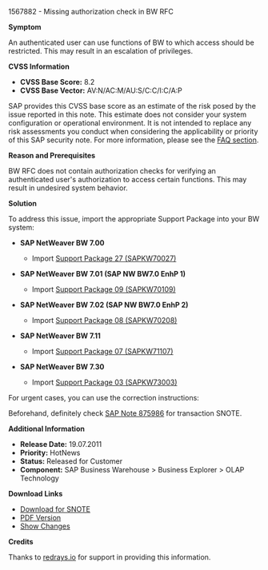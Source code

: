 1567882 - Missing authorization check in BW RFC

**Symptom**

An authenticated user can use functions of BW to which access should be restricted. This may result in an escalation of privileges.

**CVSS Information**

- **CVSS Base Score:** 8.2
- **CVSS Base Vector:** AV:N/AC:M/AU:S/C:C/I:C/A:P

SAP provides this CVSS base score as an estimate of the risk posed by the issue reported in this note. This estimate does not consider your system configuration or operational environment. It is not intended to replace any risk assessments you conduct when considering the applicability or priority of this SAP security note. For more information, please see the [FAQ section](https://service.sap.com/securitynotes/).

**Reason and Prerequisites**

BW RFC does not contain authorization checks for verifying an authenticated user's authorization to access certain functions. This may result in undesired system behavior.

**Solution**

To address this issue, import the appropriate Support Package into your BW system:

- **SAP NetWeaver BW 7.00**
  - Import [Support Package 27 (SAPKW70027)](https://me.sap.com/supportpackage/SAPKW70027)

- **SAP NetWeaver BW 7.01 (SAP NW BW7.0 EnhP 1)**
  - Import [Support Package 09 (SAPKW70109)](https://me.sap.com/supportpackage/SAPKW70109)

- **SAP NetWeaver BW 7.02 (SAP NW BW7.0 EnhP 2)**
  - Import [Support Package 08 (SAPKW70208)](https://me.sap.com/supportpackage/SAPKW70208)

- **SAP NetWeaver BW 7.11**
  - Import [Support Package 07 (SAPKW71107)](https://me.sap.com/supportpackage/SAPKW71107)

- **SAP NetWeaver BW 7.30**
  - Import [Support Package 03 (SAPKW73003)](https://me.sap.com/supportpackage/SAPKW73003)

For urgent cases, you can use the correction instructions:

Beforehand, definitely check [SAP Note 875986](https://me.sap.com/notes/875986) for transaction SNOTE.

**Additional Information**

- **Release Date:** 19.07.2011
- **Priority:** HotNews
- **Status:** Released for Customer
- **Component:** SAP Business Warehouse > Business Explorer > OLAP Technology

**Download Links**

- [Download for SNOTE](https://notesdownloads.sap.com/note/0040000009299542017)
- [PDF Version](https://userapps.support.sap.com/sap/support/sfm/notes/print/0001567882?language=en-US&token=F5A990A2C2651E097503C02F68BC380F)
- [Show Changes](https://me.sap.com/notesLatestChanges/0001567882/E/diff)

**Credits**

Thanks to [redrays.io](https://redrays.io) for support in providing this information.